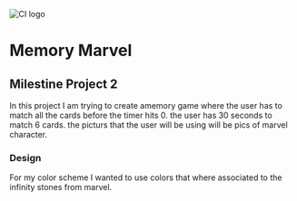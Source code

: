 ![CI logo](https://codeinstitute.s3.amazonaws.com/fullstack/ci_logo_small.png)

# Memory Marvel 

## Milestine Project 2

In this project I am trying to create amemory game where the user has to match all the cards before the timer hits 0.
the user has 30 seconds to match 6 cards.
the picturs that the user will be using will be pics of marvel character.

### Design
 For my color scheme I wanted to use colors that where associated to the infinity stones from marvel.

 

